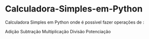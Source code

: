 # Calculadora-Simples-em-Python


Calculadora Simples em Python onde é possivel fazer operações de :
<br>

Adição
Subtração
Multiplicação
Divisão
Potenciação
